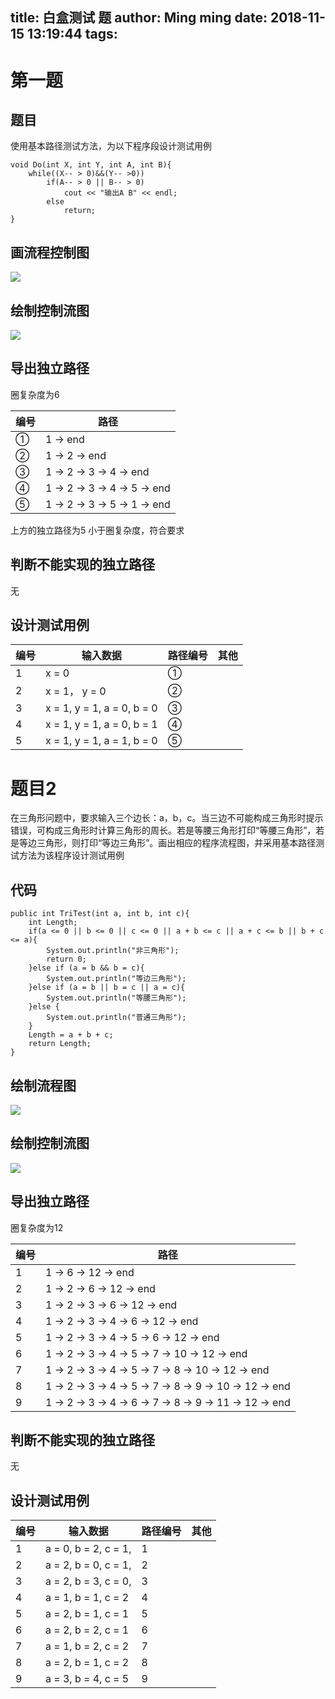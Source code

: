 title: 白盒测试  题
author: Ming ming
date: 2018-11-15 13:19:44
tags:
---
# 第一题
## 题目
使用基本路径测试方法，为以下程序段设计测试用例
```
void Do(int X, int Y, int A, int B){
    while((X-- > 0)&&(Y-- >0))
        if(A-- > 0 || B-- > 0)
            cout << "输出A B" << endl;
        else 
            return;
}
```
## 画流程控制图
![](https://melovemingming-1253878077.cos.ap-chengdu.myqcloud.com/blog-image/2018/11/15/1.jpg)
## 绘制控制流图
![](https://melovemingming-1253878077.cos.ap-chengdu.myqcloud.com/blog-image/2018/11/15/2.jpg)

## 导出独立路径
圈复杂度为6

编号 | 路径
-----|-----
① | 1 -> end
② | 1 -> 2 -> end
③ | 1 -> 2 -> 3 -> 4 -> end
④ | 1 -> 2 -> 3 -> 4 -> 5 -> end
⑤ | 1 -> 2 -> 3 -> 5 -> 1 -> end

上方的独立路径为5 小于圈复杂度，符合要求
## 判断不能实现的独立路径
无

## 设计测试用例
编号 | 输入数据 | 路径编号 | 其他
-----|----------|---------|----
1 | x = 0 | ① |
2 | x = 1， y = 0 | ②|
3 | x = 1, y = 1, a = 0, b = 0 | ③|
4 | x = 1, y = 1, a = 0, b = 1 | ④|
5 | x = 1, y = 1, a = 1, b = 0 | ⑤|

# 题目2
在三角形问题中，要求输入三个边长：a，b，c。当三边不可能构成三角形时提示错误，可构成三角形时计算三角形的周长。若是等腰三角形打印“等腰三角形”，若是等边三角形，则打印“等边三角形”。画出相应的程序流程图，并采用基本路径测试方法为该程序设计测试用例
## 代码
```
public int TriTest(int a, int b, int c){
    int Length;
    if(a <= 0 || b <= 0 || c <= 0 || a + b <= c || a + c <= b || b + c <= a){
        System.out.println("非三角形");
        return 0;
    }else if (a = b && b = c){
        System.out.println("等边三角形");
    }else if (a = b || b = c || a = c){
        System.out.println("等腰三角形");
    }else {
        System.out.println("普通三角形");
    }
    Length = a + b + c;
    return Length;
}
```

## 绘制流程图

![](https://melovemingming-1253878077.cos.ap-chengdu.myqcloud.com/blog-image/2018/11/15/5.jpg)

## 绘制控制流图
![](https://melovemingming-1253878077.cos.ap-chengdu.myqcloud.com/blog-image/2018/11/15/6.jpg)

## 导出独立路径
圈复杂度为12

编号 | 路径
-----|----
1 | 1 -> 6 -> 12 -> end
2 | 1 -> 2 -> 6 -> 12 -> end
3 | 1 -> 2 -> 3 -> 6 -> 12 -> end
4 | 1 -> 2 -> 3 -> 4 -> 6 -> 12 -> end
5 | 1 -> 2 -> 3 -> 4 -> 5 -> 6 -> 12 -> end
6 | 1 -> 2 -> 3 -> 4 -> 5 -> 7 -> 10 -> 12 -> end
7 | 1 -> 2 -> 3 -> 4 -> 5 -> 7 -> 8 -> 10 -> 12 -> end
8 | 1 -> 2 -> 3 -> 4 -> 5 -> 7 -> 8 -> 9 -> 10 -> 12 -> end
9 | 1 -> 2 -> 3 -> 4 -> 6 -> 7 -> 8 -> 9 -> 11 -> 12 -> end

## 判断不能实现的独立路径
无

## 设计测试用例
编号 | 输入数据 | 路径编号 | 其他
-----|----------|----------|----
1 | a = 0, b = 2, c = 1,  | 1 |
2 | a = 2, b = 0, c = 1, | 2 |
3 | a = 2, b = 3, c = 0, | 3|
4 | a = 1, b = 1, c = 2 | 4 |
5 | a = 2, b = 1, c = 1 | 5 |
6 | a = 2, b = 2, c = 1 | 6 |
7 | a = 1, b = 2, c = 2 | 7 |
8 | a = 2, b = 1, c = 2 | 8 |
9 | a = 3, b = 4, c = 5 | 9 |